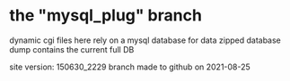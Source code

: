 # the "mysql_plug" branch

dynamic cgi files here rely on a mysql database for data
zipped database dump contains the current full DB

site version: 150630_2229
branch made to github on 2021-08-25
